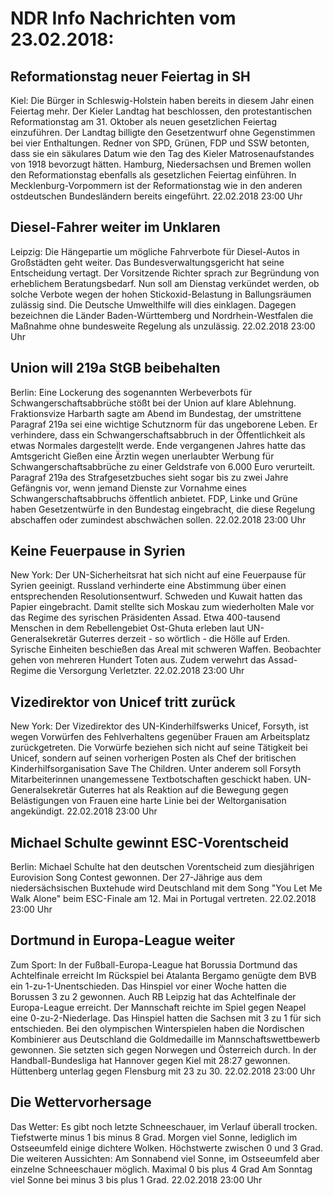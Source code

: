 # NDR Info Nachrichten vom 23.02.2018:


## Reformationstag neuer Feiertag in SH
Kiel: Die Bürger in Schleswig-Holstein haben bereits in diesem Jahr einen Feiertag mehr. Der Kieler Landtag hat beschlossen, den protestantischen Reformationstag am 31. Oktober als neuen gesetzlichen Feiertag einzuführen. Der Landtag billigte den Gesetzentwurf ohne Gegenstimmen bei vier Enthaltungen. Redner von SPD, Grünen, FDP und SSW betonten, dass sie ein säkulares Datum wie den Tag des Kieler Matrosenaufstandes von 1918 bevorzugt hätten. Hamburg, Niedersachsen und Bremen wollen den Reformationstag ebenfalls als gesetzlichen Feiertag einführen. In Mecklenburg-Vorpommern ist der Reformationstag wie in den anderen ostdeutschen Bundesländern bereits eingeführt. 22.02.2018 23:00 Uhr 

## Diesel-Fahrer weiter im Unklaren
Leipzig: Die Hängepartie um mögliche Fahrverbote für Diesel-Autos in Großstädten geht weiter. Das Bundesverwaltungsgericht hat seine Entscheidung vertagt. Der Vorsitzende Richter sprach zur Begründung von erheblichem Beratungsbedarf. Nun soll am Dienstag verkündet werden, ob solche Verbote wegen der hohen Stickoxid-Belastung in Ballungsräumen zulässig sind. Die Deutsche Umwelthilfe will dies einklagen. Dagegen bezeichnen die Länder Baden-Württemberg und Nordrhein-Westfalen die Maßnahme ohne bundesweite Regelung als unzulässig. 22.02.2018 23:00 Uhr 

## Union will 219a StGB beibehalten
Berlin: Eine Lockerung des sogenannten Werbeverbots für Schwangerschaftsabbrüche stößt bei der Union auf klare Ablehnung. Fraktionsvize Harbarth sagte am Abend im Bundestag, der umstrittene Paragraf 219a sei eine wichtige Schutznorm für das ungeborene Leben. Er verhindere, dass ein Schwangerschaftsabbruch in der Öffentlichkeit als etwas Normales dargestellt werde. Ende vergangenen Jahres hatte das Amtsgericht Gießen eine Ärztin wegen unerlaubter Werbung für Schwangerschaftsabbrüche zu einer Geldstrafe von 6.000 Euro verurteilt. Paragraf 219a des Strafgesetzbuches sieht sogar bis zu zwei Jahre Gefängnis vor, wenn jemand Dienste zur Vornahme eines Schwangerschaftsabbruchs öffentlich anbietet. FDP, Linke und Grüne haben Gesetzentwürfe in den Bundestag eingebracht, die diese Regelung abschaffen oder zumindest abschwächen sollen. 22.02.2018 23:00 Uhr 

## Keine Feuerpause in Syrien
New York: Der UN-Sicherheitsrat hat sich nicht auf eine Feuerpause für Syrien geeinigt. Russland verhinderte eine Abstimmung über einen entsprechenden Resolutionsentwurf. Schweden und Kuwait hatten das Papier eingebracht. Damit stellte sich Moskau zum wiederholten Male vor das Regime des syrischen Präsidenten Assad. Etwa 400-tausend Menschen in dem Rebellengebiet Ost-Ghuta erleben laut UN-Generalsekretär Guterres derzeit - so wörtlich - die Hölle auf Erden. Syrische Einheiten beschießen das Areal mit schweren Waffen. Beobachter gehen von mehreren Hundert Toten aus. Zudem verwehrt das Assad-Regime die Versorgung Verletzter. 22.02.2018 23:00 Uhr 

## Vizedirektor von Unicef tritt zurück
New York: Der Vizedirektor des UN-Kinderhilfswerks Unicef, Forsyth, ist wegen Vorwürfen des Fehlverhaltens gegenüber Frauen am Arbeitsplatz zurückgetreten. Die Vorwürfe beziehen sich nicht auf seine Tätigkeit bei Unicef, sondern auf seinen vorherigen Posten als Chef der britischen Kinderhilfsorganisation Save The Children. Unter anderem soll Forsyth Mitarbeiterinnen unangemessene Textbotschaften geschickt haben. UN-Generalsekretär Guterres hat als Reaktion auf die Bewegung gegen Belästigungen von Frauen eine harte Linie bei der Weltorganisation angekündigt. 22.02.2018 23:00 Uhr 

## Michael Schulte gewinnt ESC-Vorentscheid
Berlin: Michael Schulte hat den deutschen Vorentscheid zum diesjährigen Eurovision Song Contest gewonnen. Der 27-Jährige aus dem niedersächsischen Buxtehude wird Deutschland mit dem Song "You Let Me Walk Alone" beim ESC-Finale am 12. Mai in Portugal vertreten. 22.02.2018 23:00 Uhr 

## Dortmund in Europa-League weiter
Zum Sport: In der Fußball-Europa-League hat Borussia Dortmund das Achtelfinale erreicht Im Rückspiel bei Atalanta Bergamo genügte dem BVB ein 1-zu-1-Unentschieden. Das Hinspiel vor einer Woche hatten die Borussen 3 zu 2 gewonnen. Auch RB Leipzig hat das Achtelfinale der Europa-League erreicht. Der Mannschaft reichte im Spiel gegen Neapel eine 0-zu-2-Niederlage. Das Hinspiel hatten die Sachsen mit 3 zu 1 für sich entschieden. Bei den olympischen Winterspielen haben die Nordischen Kombinierer aus Deutschland die Goldmedaille im Mannschaftswettbewerb gewonnen. Sie setzten sich gegen Norwegen und Österreich durch. In der Handball-Bundesliga hat Hannover gegen Kiel mit 28:27 gewonnen. Hüttenberg unterlag gegen Flensburg mit 23 zu 30. 22.02.2018 23:00 Uhr 

## Die Wettervorhersage
Das Wetter: Es gibt noch letzte Schneeschauer, im Verlauf überall trocken. Tiefstwerte minus 1 bis minus 8 Grad. Morgen viel Sonne, lediglich im Ostseeumfeld einige dichtere Wolken. Höchstwerte zwischen 0 und 3 Grad. Die weiteren Aussichten: Am Sonnabend viel Sonne, im Ostseeumfeld aber einzelne Schneeschauer möglich. Maximal 0 bis plus 4 Grad Am Sonntag viel Sonne bei minus 3 bis plus 1 Grad. 22.02.2018 23:00 Uhr 
